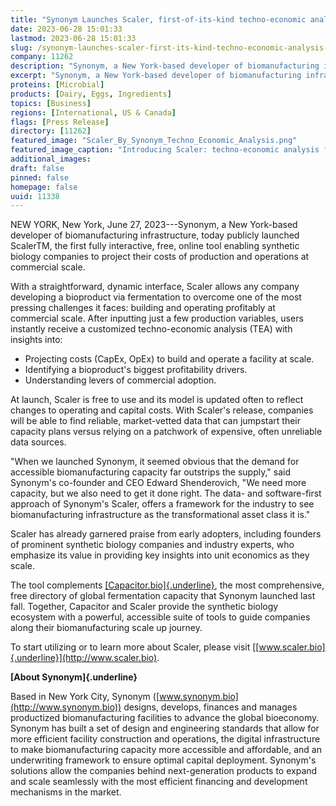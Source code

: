 ```yaml
---
title: "Synonym Launches Scaler, first-of-its-kind techno-economic analysis solution"
date: 2023-06-28 15:01:33
lastmod: 2023-06-28 15:01:33
slug: /synonym-launches-scaler-first-its-kind-techno-economic-analysis-solution
company: 11262
description: "Synonym, a New York-based developer of biomanufacturing infrastructure, today publicly launched ScalerTM, the first fully interactive, free, online tool enabling synthetic biology companies to project their costs of production and operations at commercial scale."
excerpt: "Synonym, a New York-based developer of biomanufacturing infrastructure, today publicly launched ScalerTM, the first fully interactive, free, online tool enabling synthetic biology companies to project their costs of production and operations at commercial scale."
proteins: [Microbial]
products: [Dairy, Eggs, Ingredients]
topics: [Business]
regions: [International, US & Canada]
flags: [Press Release]
directory: [11262]
featured_image: "Scaler_By_Synonym_Techno_Economic_Analysis.png"
featured_image_caption: "Introducing Scaler: techno-economic analysis for fermentation"
additional_images:
draft: false
pinned: false
homepage: false
uuid: 11338
---
```

NEW YORK, New York, June 27, 2023---Synonym, a New York-based developer
of biomanufacturing infrastructure, today publicly launched ScalerTM,
the first fully interactive, free, online tool enabling synthetic
biology companies to project their costs of production and operations at
commercial scale. 

With a straightforward, dynamic interface, Scaler allows any company
developing a bioproduct via fermentation to overcome one of the most
pressing challenges it faces: building and operating profitably at
commercial scale. After inputting just a few production variables, users
instantly receive a customized techno-economic analysis (TEA) with
insights into:

-   Projecting costs (CapEx, OpEx) to build and operate a facility at
    scale.
-   Identifying a bioproduct's biggest profitability drivers.
-   Understanding levers of commercial adoption.

At launch, Scaler is free to use and its model is updated often to
reflect changes to operating and capital costs. With Scaler's release,
companies will be able to find reliable, market-vetted data that can
jumpstart their capacity plans versus relying on a patchwork of
expensive, often unreliable data sources. 

"When we launched Synonym, it seemed obvious that the demand for
accessible biomanufacturing capacity far outstrips the supply," said
Synonym's co-founder and CEO Edward Shenderovich, "We need more
capacity, but we also need to get it done right. The data- and
software-first approach of Synonym's Scaler, offers a framework for the
industry to see biomanufacturing infrastructure as the transformational
asset class it is."

Scaler has already garnered praise from early adopters, including
founders of prominent synthetic biology companies and industry experts,
who emphasize its value in providing key insights into unit economics as
they scale.

The tool complements
[[Capacitor.bio]{.underline}](https://capacitor.bio/), the most
comprehensive, free directory of global fermentation capacity that
Synonym launched last fall. Together, Capacitor and Scaler provide the
synthetic biology ecosystem with a powerful, accessible suite of tools
to guide companies along their biomanufacturing scale up journey.

To start utilizing or to learn more about Scaler, please visit
[[www.scaler.bio]{.underline}](http://www.scaler.bio).

**[About Synonym]{.underline}**

Based in New York City, Synonym
([www.synonym.bio](http://www.synonym.bio)) designs, develops, finances
and manages productized biomanufacturing facilities to advance the
global bioeconomy. Synonym has built a set of design and engineering
standards that allow for more efficient facility construction and
operations, the digital infrastructure to make biomanufacturing capacity
more accessible and affordable, and an underwriting framework to ensure
optimal capital deployment. Synonym\'s solutions allow the companies
behind next-generation products to expand and scale seamlessly with the
most efficient financing and development mechanisms in the market. 
